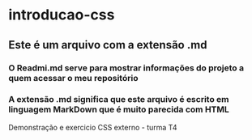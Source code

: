 # introducao-css

## Este é um arquivo com a extensão .md
### O Readmi.md serve para mostrar informações do projeto a quem acessar o meu repositório 

### A extensão .md significa que este arquivo é escrito em linguagem MarkDown que é muito parecida com HTML

Demonstração e exercicio CSS externo - turma T4